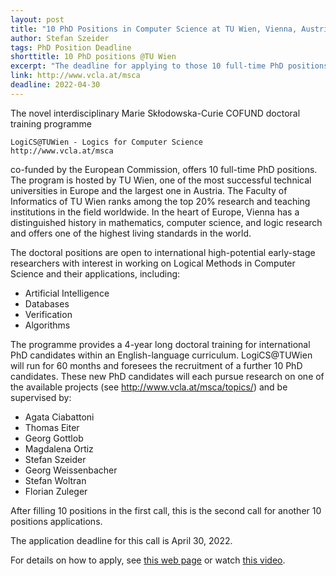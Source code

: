 ```yaml
---
layout: post
title: "10 PhD Positions in Computer Science at TU Wien, Vienna, Austria"
author: Stefan Szeider
tags: PhD Position Deadline 
shorttitle: 10 PhD positions @TU Wien
excerpt: "The deadline for applying to those 10 full-time PhD positions is the end of this month (April 30)."
link: http://www.vcla.at/msca
deadline: 2022-04-30
---
```


The novel interdisciplinary Marie Skłodowska-Curie COFUND doctoral training programme

    LogiCS@TUWien - Logics for Computer Science 
    http://www.vcla.at/msca

co-funded by the European Commission, offers 10 full-time PhD positions. The program is hosted by TU Wien, one of the most successful technical universities in Europe and the largest one in Austria. The Faculty of Informatics of TU Wien ranks among the top 20% research and teaching institutions in the field worldwide. In the heart of Europe, Vienna has a distinguished history in mathematics, computer science, and logic research and offers one of the highest living standards in the world. 

The doctoral positions are open to international high-potential early-stage researchers with interest in working on Logical Methods in Computer Science and their applications, including: 

* Artificial Intelligence 
* Databases 
* Verification 
* Algorithms 

The programme provides a 4-year long doctoral training for international PhD candidates within an English-language curriculum. LogiCS@TUWien will run for 60 months and foresees the recruitment of a further 10 PhD candidates. These new PhD candidates will each pursue research on one of the available projects (see http://www.vcla.at/msca/topics/) and be supervised by:

* Agata Ciabattoni
* Thomas Eiter
* Georg Gottlob
* Magdalena Ortiz
* Stefan Szeider
* Georg Weissenbacher
* Stefan Woltran
* Florian Zuleger

After filling 10 positions in the first call, this is the second call for another 10 positions applications. 

The application deadline for this call is April 30, 2022.

For details on how to apply, see [this web page](http://www.vcla.at/msca/apply) or watch [this video](https://youtu.be/Aq0JGJ9eqzQ).

